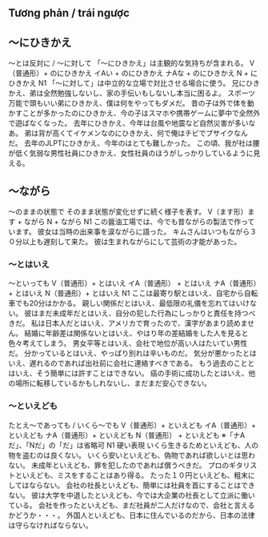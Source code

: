 
## Tương phản / trái ngược


## 〜にひきかえ
～とは反対に  / ～に対して 「～にひきかえ」は主観的な気持ちが含まれる。
V（普通形）+ のにひきかえ イAい + のにひきかえ ナAな + のにひきかえ N + にひきかえ
N1
「～に対して」は中立的な立場で対比させる場合に使う。
兄にひきかえ、弟は全然勉強しないし、家の手伝いもしないし本当に困るよ。
スポーツ万能で頭もいい弟にひきかえ、僕は何をやってもダメだ。
昔の子は外で体を動かすことが多かったのにひきかえ、今の子はスマホや携帯ゲームに夢中で全然外で遊ばなくなった。
去年にひきかえ、今年は台風や地震など自然災害が多いなあ。
弟は背が高くてイケメンなのにひきかえ、何で俺はチビでブサイクなんだ。
去年のJLPTにひきかえ、今年のはとても難しかった。
この頃、我が社は腰が低く気弱な男性社員にひきかえ、女性社員のほうがしっかりしているように見える。


## 〜ながら
〜のままの状態で そのまま状態が変化せずに続く様子を表す。
V（ます形）ます + ながら N + ながら
N1
この醤油工場では、今でも昔ながらの製法で作っています。
彼女は当時の出来事を涙ながらに語った。
キムさんはいつもながら３０分以上も遅刻して来た。
彼は生まれながらにして芸術の才能があった。

### 〜とはいえ
〜といっても
V（普通形）+ とはいえ イA（普通形） + とはいえ ナA（普通形）+ とはいえ N（普通形）+ とはいえ
N1
ここは最寄り駅とはいえ、自宅から自転車でも20分はかかる。
親しい関係だとはいえ、最低限の礼儀を忘れてはいけない。
彼はまだ未成年だとはいえ、自分の犯した行為にしっかりと責任を持つべきだ。
私は日本人だとはいえ、アメリカで育ったので、漢字があまり読めません。
結婚に年齢差は関係ないとはいえ、やはり年の差結婚をした人を見ると色々考えてしまう。
男女平等とはいえ、会社で地位が高い人はたいてい男性だ。
分かっているとはいえ、やっぱり別れは辛いものだ。
気分が悪かったとはいえ、遅れるのであれば出社前に会社に連絡すべきである。
もう過去のこととはいえ、そう簡単には許すことはできない。
癌の手術に成功したとはいえ、他の場所に転移しているかもしれないし、まだまだ安心できない。

### 〜といえども
たとえ〜であっても / いくら〜でも
V（普通形）+ といえども イA（普通形）+ といえども ナA（普通形）+ といえども N（普通形） + といえども ※「ナAだ」、「Nだ」の「だ」は省略可
N1
硬い表現
いくら生きるためといえども、人の物を盗むのは良くない。
いくら安いといえども、偽物であれば欲しいとは思わない。
未成年といえども、罪を犯したのであれば償うべきだ。
プロのギタリストといえども、ミスをすることはあり得る。
たった１０円といえども、粗末にしてはならない。
会社の社長といえども、簡単には社員を首にすることはできない。
彼は大学を中退したといえども、今では大企業の社長として立派に働いている。
会社を作ったといえども、まだ社員が二人だけなので、会社と言えるかどうか・・・。
外国人といえども、日本に住んでいるのだから、日本の法律は守らなければならない。